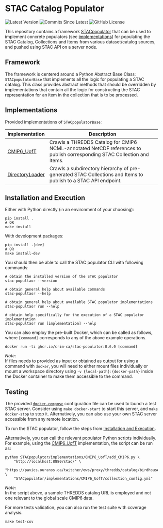 # STAC Catalog Populator

![Latest Version](https://img.shields.io/badge/latest%20version-0.6.0-blue?logo=github)
![Commits Since Latest](https://img.shields.io/github/commits-since/crim-ca/stac-populator/0.6.0.svg?logo=github)
![GitHub License](https://img.shields.io/github/license/crim-ca/stac-populator)

This repository contains a framework [STACpopulator](STACpopulator)
that can be used to implement concrete populators (see [implementations](STACpopulator/implementations))
for populating the STAC Catalog, Collections and Items from various dataset/catalog sources, and pushed using
STAC API on a server node.

## Framework

The framework is centered around a Python Abstract Base Class: `STACpopulatorBase` that implements all the logic
for populating a STAC catalog. This class provides abstract methods that should be overridden by implementations that
contain all the logic for constructing the STAC representation for an item in the collection that is to be processed.

## Implementations

Provided implementations of `STACpopulatorBase`:

| Implementation                 | Description                                                                                                             |
|--------------------------------|-------------------------------------------------------------------------------------------------------------------------|
| [CMIP6_UofT][CMIP6_UofT]       | Crawls a THREDDS Catalog for CMIP6 NCML-annotated NetCDF references to publish corresponding STAC Collection and Items. |
| [DirectoryLoader][DirLoader]   | Crawls a subdirectory hierarchy of pre-generated STAC Collections and Items to publish to a STAC API endpoint.          |

[CMIP6_UofT]: STACpopulator/implementations/CMIP6_UofT/add_CMIP6.py
[DirLoader]: STACpopulator/implementations/DirectoryLoader/crawl_directory.py

## Installation and Execution

Either with Python directly (in an environment of your choosing):

```shell
pip install .
# OR
make install
```

With development packages:

```shell
pip install .[dev]
# OR
make install-dev
```

You should then be able to call the STAC populator CLI with following commands:

```shell
# obtain the installed version of the STAC populator
stac-popultaor --version

# obtain general help about available commands
stac-popultaor --help

# obtain general help about available STAC populator implementations
stac-popultaor run --help

# obtain help specifically for the execution of a STAC populator implementation
stac-popultaor run [implementation] --help
```

You can also employ the pre-built Docker, which can be called as follows,
where `[command]` corresponds to any of the above example operations.

```shell
docker run -ti ghcr.io/crim-ca/stac-populator:0.6.0 [command]
```

*Note*: <br>
If files needs to provided as input or obtained as output for using a command with `docker`, you will need to either
mount files individually or mount a workspace directory using `-v {local-path}:{docker-path}` inside the Docker
container to make them accessible to the command.

## Testing

The provided [`docker-compose`](docker/docker-compose.yml) configuration file can be used to launch a test STAC server.
Consider using `make docker-start` to start this server, and `make docker-stop` to stop it.
Alternatively, you can also use your own STAC server accessible from any remote location.

To run the STAC populator, follow the steps from [Installation and Execution](#installation-and-execution).

Alternatively, you can call the relevant populator Python scripts individually.
For example, using the [CMIP6_UofT][CMIP6_UofT] implementation, the script can be run as:

```shell
python STACpopulator/implementations/CMIP6_UofT/add_CMIP6.py \
    "http://localhost:8880/stac/" \
    "https://pavics.ouranos.ca/twitcher/ows/proxy/thredds/catalog/birdhouse/testdata/xclim/cmip6/catalog.html" \
    "STACpopulator/implementations/CMIP6_UofT/collection_config.yml"
```

*Note*: <br>
In the script above, a sample THREDDS catalog URL is employed and not one relevant to the global scale CMIP6 data.

For more tests validation, you can also run the test suite with coverage analysis.

```shell
make test-cov
```
